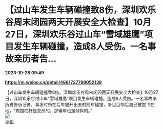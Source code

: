 # 【过山车发生车辆碰撞致8伤，深圳欢乐谷周末闭园两天开展安全大检查】10月27日，深圳欢乐谷过山车“雪域雄鹰”项目发生车辆碰撞，造成8人受伤。一名事故亲历者告...

**2023-10-28 09:49**

**https://m.weibo.cn/detail/4961727798052139**

【过山车发生车辆碰撞致8伤，深圳欢乐谷周末闭园两天开展安全大检查】10月27日，深圳欢乐谷过山车“雪域雄鹰”项目发生车辆碰撞，造成8人受伤。一名事故亲历者告诉记者，事发时所在后车被开出去的前车碰撞，听见巨响后自己被震飞在地，“周围栏杆是变形的，那辆车也是倾斜的。”  
![](https://img3.chouti.com/CHOUTI_231028_D62EB6929FE04A4F8C53C0C398DDE2F1.jpg)  
[评论](https://m.chouti.com/link/40428706)